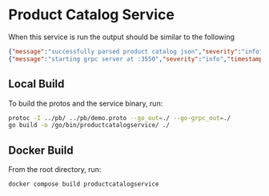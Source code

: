 # Product Catalog Service

When this service is run the output should be similar to the following

```json
{"message":"successfully parsed product catalog json","severity":"info","timestamp":"2022-06-02T23:54:10.191283363Z"}
{"message":"starting grpc server at :3550","severity":"info","timestamp":"2022-06-02T23:54:10.191849078Z"}
```

## Local Build

To build the protos and the service binary, run:

```sh
protoc -I ../pb/ ../pb/demo.proto --go_out=./ --go-grpc_out=./
go build -o /go/bin/productcatalogservice/ ./
```

## Docker Build

From the root directory, run:

```sh
docker compose build productcatalogservice
```

